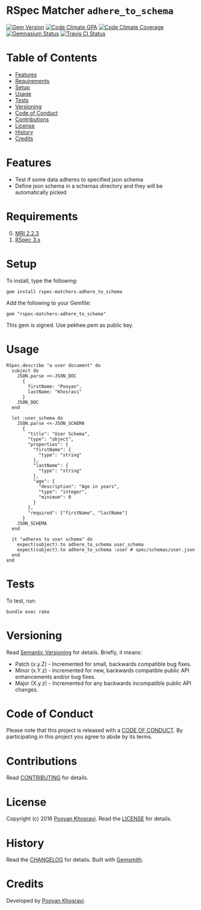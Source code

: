 # RSpec Matcher `adhere_to_schema`

[![Gem Version](https://badge.fury.io/rb/rspec-matchers-adhere_to_schema.svg)](http://badge.fury.io/rb/rspec-matchers-adhere_to_schema)
[![Code Climate GPA](https://codeclimate.com/github//rspec-matchers-adhere_to_schema.svg)](https://codeclimate.com/github/pekhee/rspec-matchers-adhere_to_schema)
[![Code Climate Coverage](https://codeclimate.com/github//rspec-matchers-adhere_to_schema/coverage.svg)](https://codeclimate.com/github/pekhee/rspec-matchers-adhere_to_schema)
[![Gemnasium Status](https://gemnasium.com//rspec-matchers-adhere_to_schema.svg)](https://gemnasium.com/pekhee/rspec-matchers-adhere_to_schema)
[![Travis CI Status](https://secure.travis-ci.org//rspec-matchers-adhere_to_schema.svg)](https://travis-ci.org/pekhee/rspec-matchers-adhere_to_schema)

<!-- Tocer[start]: Auto-generated, don't remove. -->

# Table of Contents

- [Features](#features)
- [Requirements](#requirements)
- [Setup](#setup)
- [Usage](#usage)
- [Tests](#tests)
- [Versioning](#versioning)
- [Code of Conduct](#code-of-conduct)
- [Contributions](#contributions)
- [License](#license)
- [History](#history)
- [Credits](#credits)

<!-- Tocer[finish]: Auto-generated, don't remove. -->

# Features

- Test if some data adheres to specified json schema
- Define json schema in a schemas directory and they will be automatically
picked

# Requirements

0. [MRI 2.2.3](https://www.ruby-lang.org)
1. [RSpec 3.x](http://rspec.info)

# Setup

To install, type the following:

    gem install rspec-matchers-adhere_to_schema

Add the following to your Gemfile:

    gem "rspec-matchers-adhere_to_schema"

This gem is signed. Use pekhee.pem as public key.

# Usage

    RSpec.describe "a user document" do
      subject do
        JSON.parse <<-JSON_DOC
          {
            firstName: "Pooyan",
            lastName: "Khosravi"
          }
        JSON_DOC
      end

      let :user_schema do
        JSON.parse <<-JSON_SCHEMA
          {
            "title": "User Schema",
            "type": "object",
            "properties": {
              "firstName": {
                "type": "string"
              },
              "lastName": {
                "type": "string"
              },
              "age": {
                "description": "Age in years",
                "type": "integer",
                "minimum": 0
              }
            },
            "required": ["firstName", "lastName"]
          }
        JSON_SCHEMA
      end

      it "adheres to user schema" do
        expect(subject).to adhere_to_schema user_schema
        expect(subject).to adhere_to_schema :user # spec/schemas/user.json
      end
    end

# Tests

To test, run:

    bundle exec rake

# Versioning

Read [Semantic Versioning](http://semver.org) for details. Briefly, it means:

- Patch (x.y.Z) - Incremented for small, backwards compatible bug fixes.
- Minor (x.Y.z) - Incremented for new, backwards compatible public API enhancements and/or bug fixes.
- Major (X.y.z) - Incremented for any backwards incompatible public API changes.

# Code of Conduct

Please note that this project is released with a [CODE OF CONDUCT](CODE_OF_CONDUCT.md). By participating in this project
you agree to abide by its terms.

# Contributions

Read [CONTRIBUTING](CONTRIBUTING.md) for details.

# License

Copyright (c) 2016 [Pooyan Khosravi]().
Read the [LICENSE](LICENSE.md) for details.

# History

Read the [CHANGELOG](CHANGELOG.md) for details.
Built with [Gemsmith](https://github.com/bkuhlmann/gemsmith).

# Credits

Developed by [Pooyan Khosravi]().
